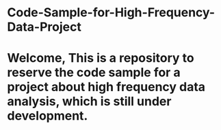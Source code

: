 # Code-Sample-for-High-Frequency-Data-Project
# Welcome, This is a repository to reserve the code sample for a project about high frequency data analysis, which is still under development.
